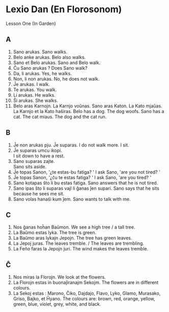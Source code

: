 # Lexio Dan (En Florosonom)

Lesson One (In Garden)

## A

1. Sano arukas. 
  Sano walks. 
1. Belo anke arukas. 
  Belo also walks. 
1. Sano et Belo arukas. 
  Sano and Belo walk. 
1. Ĉu Sano arukas ? 
  Does Sano walk? 
1. Da, li arukas. 
  Yes, he walks. 
1. Non, li non arukas. 
  No, he does not walk. 
1. Ĵe arukas. 
  I walk. 
1. Te arukas. 
  You walk. 
1. Li arukas. 
  He walks. 
1. Ŝi arukas. 
  She walks. 
1. Belo aras Karnojn. La Karnjo voŭnas. Sano aras Katon. La Kato mjaŭas. 
La Karnjo et la Kato haŝiras. 
  Belo has a dog. The dog woofs. Sano has a cat. The cat miaus. The dog and the cat run. 

## B

1. Ĵe non arukas pju. Ĵe suparas. 
  I do not walk more. I sit. 
1. Ĵe suparas umcu ikopi.  
  I sit down to have a rest. 
1. Sano suparas zajte.  
  Sano sits aside. 
1. Ĵe topas Sanon, '¿te estas-bu fatiga? ' 
  I ask Sano, 'are you not tired? '
1. Ĵe topas Sanon, '¿ĉu te estas fatiga? ' 
  I ask Sano, 'are you tired? '
1. Sano kotapas ŝto li bu estas fatiga. 
  Sano answers that he is not tired. 
1. Sano ipas ŝto li suparas vajl li ĝanas ĵen supari. 
  Sano says that he sits because he sees me sit. 
1. Sano volas hanaŝi kum ĵem. 
  Sano wants to talk with me. 

## C

1. Nos ĝanas hoĥan Baŭmon. 
  We see a high tree / a tall tree. 
1. La Baŭmo estas lyka. 
  The tree is green. 
1. La Baŭmo aras lykajn Jepojn. 
  The tree has green leaves. 
1. La Jepoj juras. 
  The leaves tremble. / The leaves are trembling. 
1. La Feño faras la Jepojn juri. 
  The wind makes the leaves tremble. 
  
## Ĉ

1. Nos miras la Florojn. 
  We look at the flowers. 
1. La Florojn estas in buonaĵiranajm Sekojm. 
  The flowers are in different colours. 
1. La Sekoj estas : Marono, Ĉiko, Dajdajo, Flavo, Lyko, Glamo, Murasako, Griso, Bajko, et Ĥyano. 
  The colours are: brown, red, orange, yellow, green, blue, violet, grey, white, and black. 

